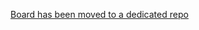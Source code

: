 [Board has been moved to a dedicated repo](https://github.com/FoxCutter/486Dev/tree/main/486%20Breakout)
